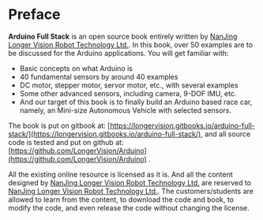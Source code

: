 # Preface

**Arduino Full Stack** is an open source book entirely written by [NanJing Longer Vision Robot Technology Ltd.](http://www.longervisionrobot.com). In this book, over 50 examples are to be discussed for the Arduino applications. You will get familiar with:

* Basic concepts on what Arduino is
* 40 fundamental sensors by around 40 examples
* DC motor, stepper motor, servor motor, etc., with several examples
* Some other advanced sensors, including camera, 9-DOF IMU, etc.
* And our target of this book is to finally build an Arduino based race car, namely, an Mini-size Autonomous Vehicle with selected sensors.

The book is put on gitbook at: [https://longervision.gitbooks.io/arduino-full-stack/](https://longervision.gitbooks.io/arduino-full-stack/), and all source code is tested and put on github at: [https://github.com/LongerVision/Arduino](https://github.com/LongerVision/Arduino) .


All the existing online resource is licensed as it is. And all the content designed by [NanJing Longer Vision Robot Technology Ltd.](http://www.longervisionrobot.com) are reserved to [NanJing Longer Vision Robot Technology Ltd.](http://www.longervisionrobot.com). The customers/students are allowed to learn from the content, to download the code and book, to modify the code, and even release the code without changing the license.
